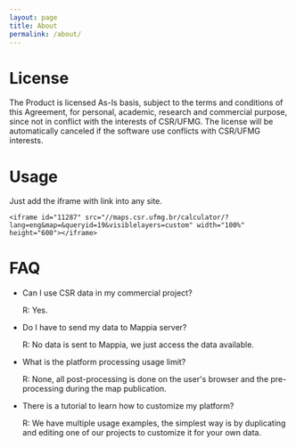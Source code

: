 ```yaml
---
layout: page
title: About
permalink: /about/
---
```


# License

The Product is licensed As-Is basis, subject to the terms and conditions of this Agreement, for personal, academic, research and commercial purpose, since not in conflict with the interests of CSR/UFMG. The license will be automatically canceled if the software use conflicts with CSR/UFMG interests.

# Usage

Just add the iframe with link into any site.

```
<iframe id="11287" src="//maps.csr.ufmg.br/calculator/?lang=eng&map=&queryid=19&visiblelayers=custom" width="100%" height="600"></iframe>
```

# FAQ

- Can I use CSR data in my commercial project?

   R: Yes.

- Do I have to send my data to Mappia server?
 
   R: No data is sent to Mappia, we just access the data available.

- What is the platform processing usage limit?
 
   R: None, all post-processing is done on the user's browser and the pre-processing during the map publication.

- There is a tutorial to learn how to customize my platform?
 
   R: We have multiple usage examples, the simplest way is by duplicating and editing one of our projects to customize it for your own data.
